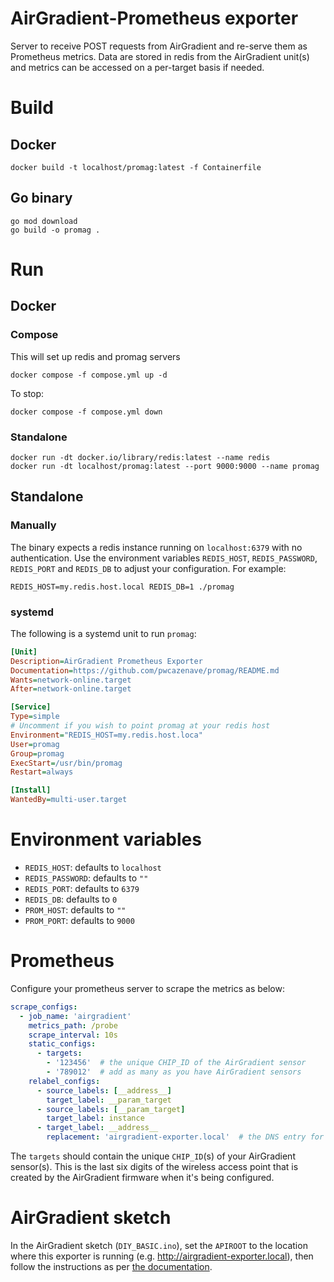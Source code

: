 # AirGradient-Prometheus exporter

Server to receive POST requests from AirGradient and re-serve them as Prometheus metrics. Data are stored in redis from the AirGradient unit(s) and metrics can be accessed on a per-target basis if needed.

# Build

## Docker
```
docker build -t localhost/promag:latest -f Containerfile
```

## Go binary
```
go mod download
go build -o promag .
```

# Run
## Docker
### Compose
This will set up redis and promag servers

```
docker compose -f compose.yml up -d
```

To stop:

```
docker compose -f compose.yml down
```

### Standalone

```
docker run -dt docker.io/library/redis:latest --name redis
docker run -dt localhost/promag:latest --port 9000:9000 --name promag
```

## Standalone
### Manually
The binary expects a redis instance running on `localhost:6379` with no authentication. Use the environment variables `REDIS_HOST`, `REDIS_PASSWORD`, `REDIS_PORT` and `REDIS_DB` to adjust your configuration. For example:

```
REDIS_HOST=my.redis.host.local REDIS_DB=1 ./promag
```

### systemd
The following is a systemd unit to run `promag`:

```ini
[Unit]
Description=AirGradient Prometheus Exporter
Documentation=https://github.com/pwcazenave/promag/README.md
Wants=network-online.target
After=network-online.target

[Service]
Type=simple
# Uncomment if you wish to point promag at your redis host
Environment="REDIS_HOST=my.redis.host.loca"
User=promag
Group=promag
ExecStart=/usr/bin/promag
Restart=always

[Install]
WantedBy=multi-user.target
```

# Environment variables
- `REDIS_HOST`: defaults to `localhost`
- `REDIS_PASSWORD`: defaults to `""`
- `REDIS_PORT`: defaults to `6379`
- `REDIS_DB`: defaults to `0`
- `PROM_HOST`: defaults to `""`
- `PROM_PORT`: defaults to `9000`

# Prometheus
Configure your prometheus server to scrape the metrics as below:

```yaml
scrape_configs:
  - job_name: 'airgradient'
    metrics_path: /probe
    scrape_interval: 10s
    static_configs:
      - targets:
        - '123456'  # the unique CHIP_ID of the AirGradient sensor
        - '789012'  # add as many as you have AirGradient sensors
    relabel_configs:
      - source_labels: [__address__]
        target_label: __param_target
      - source_labels: [__param_target]
        target_label: instance
      - target_label: __address__
        replacement: 'airgradient-exporter.local'  # the DNS entry for the airgradient exporter
```

The `targets` should contain the unique `CHIP_ID`(s) of your AirGradient sensor(s). This is the last six digits of the wireless access point that is created by the AirGradient firmware when it's being configured.

# AirGradient sketch
In the AirGradient sketch (`DIY_BASIC.ino`), set the `APIROOT` to the location where this exporter is running (e.g. http://airgradient-exporter.local), then follow the instructions as per [the documentation](https://www.airgradient.com/open-airgradient/instructions/diy-v4/#software).
